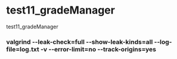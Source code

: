 # test11_gradeManager
test11_gradeManager

### valgrind --leak-check=full --show-leak-kinds=all --log-file=log.txt -v --error-limit=no --track-origins=yes
